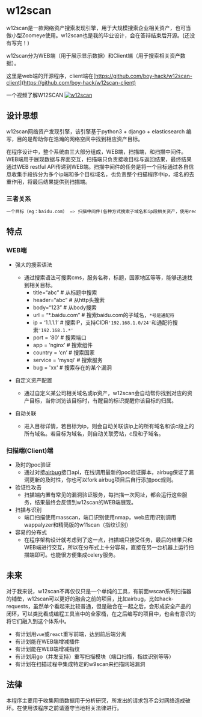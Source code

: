 # w12scan
w12scan是一款网络资产搜索发现引擎，用于大规模搜索企业相关资产，也可当做小型Zoomeye使用。w12scan也是我的毕业设计，会在答辩结束后开源。(还没有写完！)

w12scan分为WEB端（用于展示显示数据）和Client端（用于搜索相关资产数据）。

这里是web端的开源程序，client端在[https://github.com/boy-hack/w12scan-client](https://github.com/boy-hack/w12scan-client)

一个视频了解W12SCAN
[![w12scan](https://x.hacking8.com/content/uploadfile/201901/12f01548748510.png)](https://x.hacking8.com/content/uploadfile/201902/w12scan-2.mp4)


## 设计思想
w12scan网络资产发现引擎，该引擎基于python3 + django + elasticsearch 编写，目的是帮助你在浩瀚的网络空间中找到相应资产目标。

在程序设计中，整个系统由三大部分组成，WEB端，扫描端，和扫描中间件。WEB端用于展现数据与界面交互，扫描端只负责接收目标与返回结果，最终结果通过WEB restful API传递到WEB端。扫描中间件的任务是将一个目标通过各自信息收集手段拆分为多个ip端和多个目标域名，也负责整个扫描程序中ip，域名的去重作用，将最后结果提供到扫描端。

### 三者关系
```python
一个目标（eg：baidu.com） => 扫描中间件(各种方式搜索子域名和ip段相关资产，使用redis数据库去重) => 扫描端（扫描目标，返回结果）=> WEB端(接收扫描端提供数据，入库并分析)
```

## 特点

### WEB端
* 强大的搜索语法
    * 通过搜索语法可搜索cms，服务名称，标题，国家地区等等，能够迅速找到相关目标。
        - title=“abc” # 从标题中搜索
        - header=“abc” # 从http头搜索
        - body=“123” # 从body搜索
        - url = “*.baidu.com” # 搜索baidu.com的子域名，`*号是通配符`
        - ip = ‘1.1.1.1’ # 搜索IP，支持CIDR`'192.168.1.0/24'`和通配符搜索`'192.168.1.*'`
        - port = ‘80’ # 搜索端口
        - app = ’nginx’ # 搜索组件
        - country = ‘cn’ # 搜索国家
        - service = ‘mysql’ # 搜索服务
        - bug = 'xx' # 搜索存在的某个漏洞

* 自定义资产配置
    * 通过自定义某公司相关域名或ip资产，w12scan会自动帮你找到对应的资产目标，当你浏览该目标时，有醒目的标识提醒你该目标的归属。
* 自动关联
    * 进入目标详情，若目标为ip，则会自动关联该ip上的所有域名和该c段上的所有域名。若目标为域名，则自动关联旁站，c段和子域名。

### 扫描端(Client)端
* 及时的poc验证
    * 通过对接[airbug](https://github.com/boy-hack/airbug)接口api，在线调用最新的poc验证脚本，airbug保证了漏洞更新的及时性，你也可以fork airbug项目后自行添加poc规则。
* 验证性攻击
    * 扫描端内置有常见的漏洞验证服务，每扫描一次网址，都会运行这些服务，结果最终会反馈到w12scan的WEB端展现。
* 扫描与识别
    * 端口扫描使用masscan，端口识别使用nmap，web应用识别调用wappalyzer和精简版的w11scan（指纹识别）
* 容易的分布式
    * 在程序架构设计就考虑到了这一点，扫描端只接受任务，最后的结果只和WEB端进行交互，所以在分布式上十分容易，直接在另一台机器上运行扫描端即可。也能很方便集成celery服务。

## 未来
对于我来说，w12scan不再仅仅只是一个单纯的工具，有前面wscan系列扫描器的铺垫，w12scan可以更好的融合之前的项目，比如airbug，比如hack-requests，虽然单个看起来比较普通，但是融合在一起之后，会形成安全产品的闭环，可以类比看成编程工具当中的全家桶，在之后编写的项目中，也会有意识的将它们融入到这个体系中。

* 有计划用`vue`或`react`重写前端，达到前后端分离
* 有计划能在WEB端增减插件
* 有计划能在WEB端增减指纹
* 有计划用go（并发支持）重写扫描模块（端口扫描，指纹识别等等）
* 有计划在扫描过程中集成特定的w9scan来扫描网站漏洞

## 法律
本程序主要用于收集网络数据用于分析研究，所发出的请求包不会对网络造成破坏。在使用该程序之前请遵守当地相关法律进行。